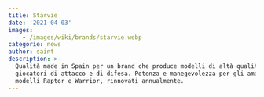 ```yaml
---
title: Starvie
date: '2021-04-03'
images:
    - /images/wiki/brands/starvie.webp
categorie: news
author: saint
description: >-
  Qualità made in Spain per un brand che produce modelli di altà qualità per
  giocatori di attacco e di difesa. Potenza e manegevolezza per gli amati
  modelli Raptor e Warrior, rinnovati annualmente.
---
```

